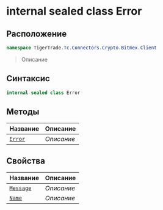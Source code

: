 
# internal sealed class Error
## Расположение
```csharp
namespace TigerTrade.Tc.Connectors.Crypto.Bitmex.Client
```



> Описание

## Синтаксис
```csharp
internal sealed class Error
```


## Методы
| Название | Описание |
| --- | --- |
| [`Error`](./Error.cs/Методы/Error.md) | *Описание* |

## Свойства
| Название | Описание |
| --- | --- |
| [`Message`](./Error.cs/Свойства/Message.md) | *Описание* |
| [`Name`](./Error.cs/Свойства/Name.md) | *Описание* |




